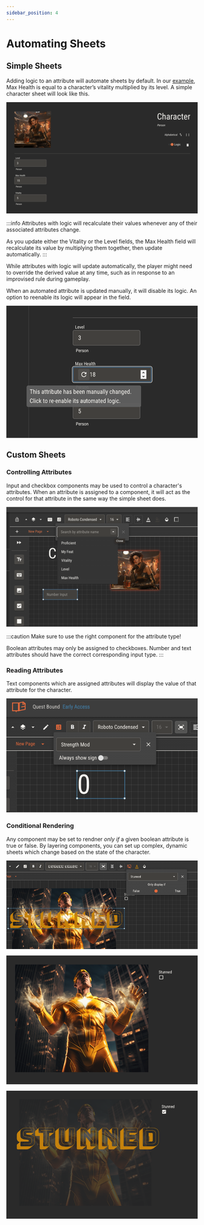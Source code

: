 ```yaml
---
sidebar_position: 4
---
```


# Automating Sheets

## Simple Sheets

Adding logic to an attribute will automate sheets by default. In our [example](./logic.md), Max Health is equal to a character’s vitality multiplied by its level. A simple character sheet will look like this.

![img](./img/simple-character.png)

:::info
Attributes with logic will recalculate their values whenever any of their associated attributes change.

As you update either the Vitality or the Level fields, the Max Health field will recalculate its value by multiplying them together, then update automatically.
:::

While attributes with logic will update automatically, the player might need to override the derived value at any time, such as in response to an improvised rule during gameplay.

When an automated attribute is updated manually, it will disable its logic. An option to reenable its logic will appear in the field.

![img](./img/reenable.png)

## Custom Sheets

### Controlling Attributes

Input and checkbox components may be used to control a character's attributes. When an attribute is assigned to a component, it will act as the control for that attribute in the same way the simple sheet does.

![img](./img/controls.png)

:::caution
Make sure to use the right component for the attribute type!

Boolean attributes may only be assigned to checkboxes. Number and text attributes should have the correct corresponding input type.
:::

### Reading Attributes

Text components which are assigned attributes will display the value of that attribute for the character.

![img](./img/read-only-attribute.png)

### Conditional Rendering

Any component may be set to rendner _only if_ a given boolean attribute is true or false. By layering components, you can set up complex, dynamic sheets
which change based on the state of the character.

![img](./img/conditional.png)

![img](./img/conditional-1.png)

![img](./img/conditional-2.png)
